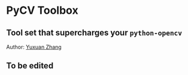 # PyCV Toolbox

## Tool set that supercharges your `python-opencv`

Author: [Yuxuan Zhang](mailto:zhangyuxuan@ufl.edu)

## To be edited
